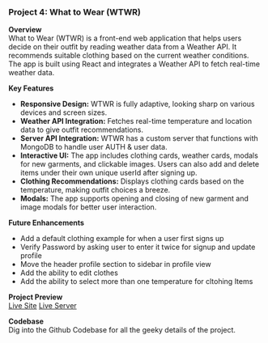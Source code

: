 ### Project 4: What to Wear (WTWR)

**Overview**  
What to Wear (WTWR) is a front-end web application that helps users decide on their outfit by reading weather data from a Weather API. It recommends suitable clothing based on the current weather conditions. The app is built using React and integrates a Weather API to fetch real-time weather data.

**Key Features**

- **Responsive Design:** WTWR is fully adaptive, looking sharp on various devices and screen sizes.
- **Weather API Integration:** Fetches real-time temperature and location data to give outfit recommendations.
- **Server API Integration:** WTWR has a custom server that functions with MongoDB to handle user AUTH & user data.
- **Interactive UI:** The app includes clothing cards, weather cards, modals for new garments, and clickable images. Users can also add and delete items under their own unique userId after signing up.
- **Clothing Recommendations:** Displays clothing cards based on the temperature, making outfit choices a breeze.
- **Modals:** The app supports opening and closing of new garment and image modals for better user interaction.

**Future Enhancements**

- Add a default clothing example for when a user first signs up
- Verify Password by asking user to enter it twice for signup and update profile
- Move the header profile section to sidebar in profile view
- Add the ability to edit clothes
- Add the ability to select more than one temperature for cltohing Items

**Project Preview**  
[Live Site](https://jduncan017.github.io/se_project_react/)
[Live Server](https://github.com/jduncan017/se_project_express)

**Codebase**  
Dig into the Github Codebase for all the geeky details of the project.
